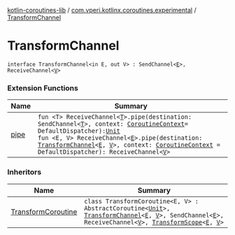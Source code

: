 [kotlin-coroutines-lib](../index.md) / [com.vperi.kotlinx.coroutines.experimental](index.md) / [TransformChannel](./-transform-channel.md)

# TransformChannel

`interface TransformChannel<in E, out V> : SendChannel<`[`E`](-transform-channel.md#E)`>, ReceiveChannel<`[`V`](-transform-channel.md#V)`>`

### Extension Functions

| Name | Summary |
|---|---|
| [pipe](kotlinx.coroutines.experimental.channels.-receive-channel/pipe.md) | `fun <T> ReceiveChannel<`[`T`](kotlinx.coroutines.experimental.channels.-receive-channel/pipe.md#T)`>.pipe(destination: SendChannel<`[`T`](kotlinx.coroutines.experimental.channels.-receive-channel/pipe.md#T)`>, context: `[`CoroutineContext`](https://kotlinlang.org/api/latest/jvm/stdlib/kotlin.coroutines.experimental/-coroutine-context/index.html)` = DefaultDispatcher): `[`Unit`](https://kotlinlang.org/api/latest/jvm/stdlib/kotlin/-unit/index.html)<br>`fun <E, V> ReceiveChannel<`[`E`](kotlinx.coroutines.experimental.channels.-receive-channel/pipe.md#E)`>.pipe(destination: `[`TransformChannel`](./-transform-channel.md)`<`[`E`](kotlinx.coroutines.experimental.channels.-receive-channel/pipe.md#E)`, `[`V`](kotlinx.coroutines.experimental.channels.-receive-channel/pipe.md#V)`>, context: `[`CoroutineContext`](https://kotlinlang.org/api/latest/jvm/stdlib/kotlin.coroutines.experimental/-coroutine-context/index.html)` = DefaultDispatcher): ReceiveChannel<`[`V`](kotlinx.coroutines.experimental.channels.-receive-channel/pipe.md#V)`>` |

### Inheritors

| Name | Summary |
|---|---|
| [TransformCoroutine](-transform-coroutine/index.md) | `class TransformCoroutine<E, V> : AbstractCoroutine<`[`Unit`](https://kotlinlang.org/api/latest/jvm/stdlib/kotlin/-unit/index.html)`>, `[`TransformChannel`](./-transform-channel.md)`<`[`E`](-transform-coroutine/index.md#E)`, `[`V`](-transform-coroutine/index.md#V)`>, SendChannel<`[`E`](-transform-coroutine/index.md#E)`>, ReceiveChannel<`[`V`](-transform-coroutine/index.md#V)`>, `[`TransformScope`](-transform-scope/index.md)`<`[`E`](-transform-coroutine/index.md#E)`, `[`V`](-transform-coroutine/index.md#V)`>` |
